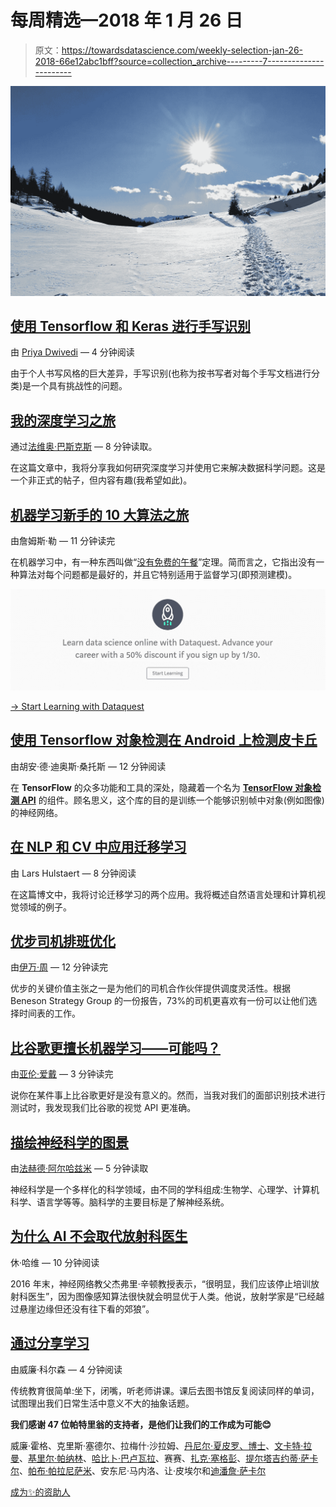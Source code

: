 # 每周精选—2018 年 1 月 26 日

> 原文：<https://towardsdatascience.com/weekly-selection-jan-26-2018-66e12abc1bff?source=collection_archive---------7----------------------->

![](img/7ef7e02e1ee248c0d2d39717bc732147.png)

## [使用 Tensorflow 和 Keras 进行手写识别](/handwriting-recognition-using-tensorflow-and-keras-819b36148fe5)

由 [Priya Dwivedi](https://medium.com/u/b040ce924438?source=post_page-----66e12abc1bff--------------------------------) — 4 分钟阅读

由于个人书写风格的巨大差异，手写识别(也称为按书写者对每个手写文档进行分类)是一个具有挑战性的问题。

## [我的深度学习之旅](/my-journey-into-deep-learning-c66e6ef2a317)

通过[法维奥·巴斯克斯](https://medium.com/u/e8ec6fa4d7d4?source=post_page-----66e12abc1bff--------------------------------) — 8 分钟读取。

在这篇文章中，我将分享我如何研究深度学习并使用它来解决数据科学问题。这是一个非正式的帖子，但内容有趣(我希望如此)。

## [机器学习新手的 10 大算法之旅](/a-tour-of-the-top-10-algorithms-for-machine-learning-newbies-dde4edffae11)

由詹姆斯·勒 — 11 分钟读完

在机器学习中，有一种东西叫做“[没有免费的午餐](http://www.no-free-lunch.org/)”定理。简而言之，它指出没有一种算法对每个问题都是最好的，并且它特别适用于监督学习(即预测建模)。

[![](img/98fdc9e6da1819e9c01239c07c8b6964.png)](https://www.dataquest.io/subscribe?discount=2018new_year&only_yearly=true&utm_source=TDS&utm_medium=ad)

[-> Start Learning with Dataquest](https://www.dataquest.io/subscribe?discount=2018new_year&only_yearly=true&utm_source=TDS&utm_medium=ad)

## [使用 Tensorflow 对象检测在 Android 上检测皮卡丘](/detecting-pikachu-on-android-using-tensorflow-object-detection-15464c7a60cd)

由胡安·德·迪奥斯·桑托斯 — 12 分钟阅读

在 **TensorFlow** 的众多功能和工具的深处，隐藏着一个名为 [**TensorFlow 对象检测 API**](https://github.com/tensorflow/models/tree/master/research/object_detection) 的组件。顾名思义，这个库的目的是训练一个能够识别帧中对象(例如图像)的神经网络。

## [在 NLP 和 CV 中应用迁移学习](/applying-transfer-learning-in-nlp-and-cv-d4aaddd7ca90)

由 Lars Hulstaert — 8 分钟阅读

在这篇博文中，我将讨论迁移学习的两个应用。我将概述自然语言处理和计算机视觉领域的例子。

## [优步司机排班优化](/uber-driver-schedule-optimization-62879ea41658)

由[伊万·周](https://medium.com/u/83e0c547ee57?source=post_page-----66e12abc1bff--------------------------------) — 12 分钟读完

优步的关键价值主张之一是为他们的司机合作伙伴提供调度灵活性。根据 Beneson Strategy Group 的一份报告，73%的司机更喜欢有一份可以让他们选择时间表的工作。

## [比谷歌更擅长机器学习——可能吗？](/being-better-at-machine-learning-than-google-is-it-possible-62c5e4643ddb)

由[亚伦·爱戴](https://medium.com/u/b9a723f6b2a0?source=post_page-----66e12abc1bff--------------------------------) — 3 分钟读完

说你在某件事上比谷歌更好是没有意义的。然而，当我对我们的面部识别技术进行测试时，我发现我们比谷歌的视觉 API 更准确。

## [描绘神经科学的图景](/mapping-the-landscape-of-neuroscience-s-bc14628e8713)

由[法赫德·阿尔哈兹米](https://medium.com/u/c29852ddab0b?source=post_page-----66e12abc1bff--------------------------------) — 5 分钟读取

神经科学是一个多样化的科学领域，由不同的学科组成:生物学、心理学、计算机科学、语言学等等。脑科学的主要目标是了解神经系统。

## [为什么 AI 不会取代放射科医生](/why-ai-will-not-replace-radiologists-c7736f2c7d80)

休·哈维 — 10 分钟阅读

2016 年末，神经网络教父杰弗里·辛顿教授表示，“很明显，我们应该停止培训放射科医生”，因为图像感知算法很快就会明显优于人类。他说，放射学家是“已经越过悬崖边缘但还没有往下看的郊狼”。

## [通过分享学习](/learn-by-sharing-4461cc93f8c1)

由威廉·科尔森 — 4 分钟阅读

传统教育很简单:坐下，闭嘴，听老师讲课。课后去图书馆反复阅读同样的单词，试图理出我们日常生活中意义不大的抽象话题。

**我们感谢 47 位帕特里翁的支持者，是他们让我们的工作成为可能😊**

威廉·霍格、克里斯·塞德尔、拉梅什·沙拉姆、[丹尼尔·夏皮罗、博士](https://medium.com/u/e7f791e64e83?source=post_page-----66e12abc1bff--------------------------------)、[文卡特·拉曼](https://medium.com/u/613e8869b6c5?source=post_page-----66e12abc1bff--------------------------------)、[基里尔·帕纳林](https://medium.com/u/c2c4e577b008?source=post_page-----66e12abc1bff--------------------------------)、[哈比卜·巴卢瓦拉](https://medium.com/u/d33f5f90c7c5?source=post_page-----66e12abc1bff--------------------------------)、赛赛、[扎克·塞格彭](https://medium.com/u/b561ae67ef31?source=post_page-----66e12abc1bff--------------------------------)、[提尔塔吉约蒂·萨卡尔](https://medium.com/u/cb9d97d4b61a?source=post_page-----66e12abc1bff--------------------------------)、[帕布·帕拉尼萨米](https://medium.com/u/c52f26e982c1?source=post_page-----66e12abc1bff--------------------------------)、安东尼·马内洛、让·皮埃尔和[迪潘詹·萨卡尔](https://medium.com/u/6278d12b0682?source=post_page-----66e12abc1bff--------------------------------)

[成为✨的资助人](https://www.patreon.com/towardsdatascience)